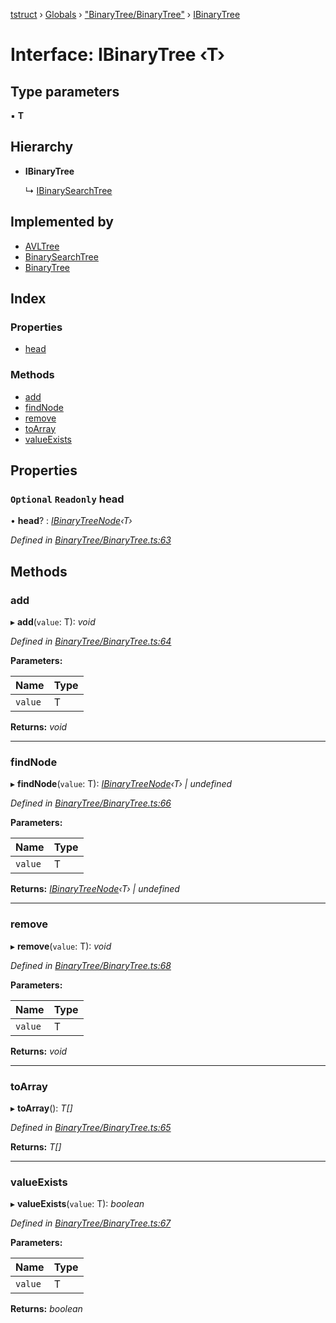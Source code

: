 [tstruct](../README.md) › [Globals](../globals.md) › ["BinaryTree/BinaryTree"](../modules/_binarytree_binarytree_.md) › [IBinaryTree](_binarytree_binarytree_.ibinarytree.md)

# Interface: IBinaryTree ‹**T**›

## Type parameters

▪ **T**

## Hierarchy

* **IBinaryTree**

  ↳ [IBinarySearchTree](_binarytree_binarysearchtree_.ibinarysearchtree.md)

## Implemented by

* [AVLTree](../classes/_binarytree_avltree_.avltree.md)
* [BinarySearchTree](../classes/_binarytree_binarysearchtree_.binarysearchtree.md)
* [BinaryTree](../classes/_binarytree_binarytree_.binarytree.md)

## Index

### Properties

* [head](_binarytree_binarytree_.ibinarytree.md#optional-readonly-head)

### Methods

* [add](_binarytree_binarytree_.ibinarytree.md#add)
* [findNode](_binarytree_binarytree_.ibinarytree.md#findnode)
* [remove](_binarytree_binarytree_.ibinarytree.md#remove)
* [toArray](_binarytree_binarytree_.ibinarytree.md#toarray)
* [valueExists](_binarytree_binarytree_.ibinarytree.md#valueexists)

## Properties

### `Optional` `Readonly` head

• **head**? : *[IBinaryTreeNode](_binarytree_binarytree_.ibinarytreenode.md)‹T›*

*Defined in [BinaryTree/BinaryTree.ts:63](https://github.com/powerofsoul/tstruct/blob/b1dd7f8/src/BinaryTree/BinaryTree.ts#L63)*

## Methods

###  add

▸ **add**(`value`: T): *void*

*Defined in [BinaryTree/BinaryTree.ts:64](https://github.com/powerofsoul/tstruct/blob/b1dd7f8/src/BinaryTree/BinaryTree.ts#L64)*

**Parameters:**

Name | Type |
------ | ------ |
`value` | T |

**Returns:** *void*

___

###  findNode

▸ **findNode**(`value`: T): *[IBinaryTreeNode](_binarytree_binarytree_.ibinarytreenode.md)‹T› | undefined*

*Defined in [BinaryTree/BinaryTree.ts:66](https://github.com/powerofsoul/tstruct/blob/b1dd7f8/src/BinaryTree/BinaryTree.ts#L66)*

**Parameters:**

Name | Type |
------ | ------ |
`value` | T |

**Returns:** *[IBinaryTreeNode](_binarytree_binarytree_.ibinarytreenode.md)‹T› | undefined*

___

###  remove

▸ **remove**(`value`: T): *void*

*Defined in [BinaryTree/BinaryTree.ts:68](https://github.com/powerofsoul/tstruct/blob/b1dd7f8/src/BinaryTree/BinaryTree.ts#L68)*

**Parameters:**

Name | Type |
------ | ------ |
`value` | T |

**Returns:** *void*

___

###  toArray

▸ **toArray**(): *T[]*

*Defined in [BinaryTree/BinaryTree.ts:65](https://github.com/powerofsoul/tstruct/blob/b1dd7f8/src/BinaryTree/BinaryTree.ts#L65)*

**Returns:** *T[]*

___

###  valueExists

▸ **valueExists**(`value`: T): *boolean*

*Defined in [BinaryTree/BinaryTree.ts:67](https://github.com/powerofsoul/tstruct/blob/b1dd7f8/src/BinaryTree/BinaryTree.ts#L67)*

**Parameters:**

Name | Type |
------ | ------ |
`value` | T |

**Returns:** *boolean*
